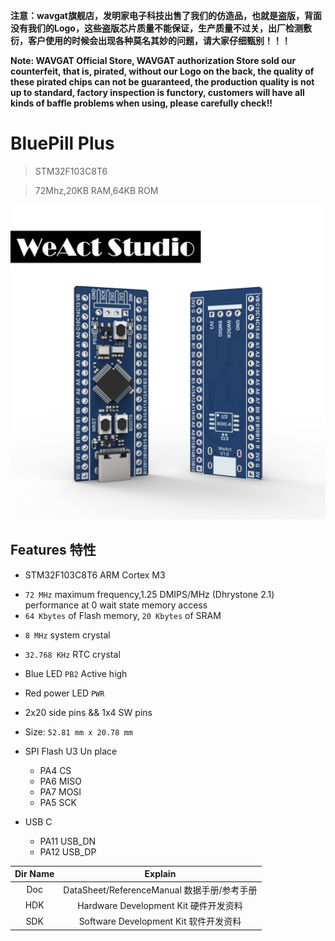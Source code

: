 **注意：wavgat旗舰店，发明家电子科技出售了我们的仿造品，也就是盗版，背面没有我们的Logo，这些盗版芯片质量不能保证，生产质量不过关，出厂检测敷衍，客户使用的时候会出现各种莫名其妙的问题，请大家仔细甄别！！！**

**Note: WAVGAT Official Store, WAVGAT authorization Store sold our counterfeit, that is, pirated, without our Logo on the back, the quality of these pirated chips can not be guaranteed, the production quality is not up to standard, factory inspection is functory, customers will have all kinds of baffle problems when using, please carefully check!!**

# BluePill Plus
> STM32F103C8T6
  
> 72Mhz,20KB RAM,64KB ROM

![](Images/BluePillPlus.jpg)

## Features 特性
* STM32F103C8T6 ARM Cortex M3
+ `72 MHz` maximum frequency,1.25 DMIPS/MHz (Dhrystone 2.1) performance at 0 wait state memory access
+ `64 Kbytes` of Flash memory, `20 Kbytes` of SRAM
* `8 MHz` system crystal
* `32.768 KHz` RTC crystal
* Blue LED `PB2` Active high
* Red power LED `PWR`
* 2x20 side pins && 1x4 SW pins
* Size: `52.81 mm x 20.78 mm`

* SPI Flash U3 Un place
   + PA4  CS
   + PA6  MISO
   + PA7  MOSI
   + PA5  SCK
* USB C
   + PA11  USB_DN
   + PA12  USB_DP

|Dir Name|Explain|
| :--:|:--:|
|Doc|DataSheet/ReferenceManual 数据手册/参考手册|
|HDK|Hardware Development Kit 硬件开发资料|
|SDK|Software Development Kit 软件开发资料|
